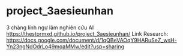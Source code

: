 # project_3aesieunhan
3 chàng lính ngự lâm nghiên cứu AI 
https://thestormxd.github.io/project_3aesieunhan/
Link Research: https://docs.google.com/document/d/1qQBeVAOqY9HARuSeZ_wsH-Yn23ngNdOdrLo49mqaMMw/edit?usp=sharing
